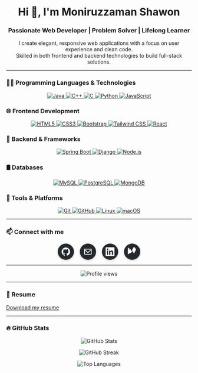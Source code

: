 <h1 align="center">Hi 👋, I'm Moniruzzaman Shawon</h1>
<h3 align="center">Passionate Web Developer | Problem Solver | Lifelong Learner</h3>

<p align="center">
  I create elegant, responsive web applications with a focus on user experience and clean code.<br/>
  Skilled in both frontend and backend technologies to build full-stack solutions.
</p>

---

### 👨‍💻 Programming Languages & Technologies
<p align="center">
  <a href="https://www.java.com" target="_blank" rel="noreferrer">
    <img src="https://img.shields.io/badge/Java-ED8B00?style=for-the-badge&logo=java&logoColor=white" alt="Java" />
  </a>
  <a href="https://isocpp.org/" target="_blank" rel="noreferrer">
    <img src="https://img.shields.io/badge/C++-00599C?style=for-the-badge&logo=c%2B%2B&logoColor=white" alt="C++" />
  </a>
  <a href="https://en.wikipedia.org/wiki/C_(programming_language)" target="_blank" rel="noreferrer">
    <img src="https://img.shields.io/badge/C-00599C?style=for-the-badge&logo=c&logoColor=white" alt="C" />
  </a>
  <a href="https://www.python.org" target="_blank" rel="noreferrer">
    <img src="https://img.shields.io/badge/Python-3776AB?style=for-the-badge&logo=python&logoColor=white" alt="Python" />
  </a>
  <a href="https://developer.mozilla.org/en-US/docs/Web/JavaScript" target="_blank" rel="noreferrer">
    <img src="https://img.shields.io/badge/JavaScript-F7DF1E?style=for-the-badge&logo=javascript&logoColor=black" alt="JavaScript" />
  </a>
</p>

### 🌐 Frontend Development
<p align="center">
  <a href="https://developer.mozilla.org/en-US/docs/Web/HTML" target="_blank" rel="noreferrer">
    <img src="https://img.shields.io/badge/HTML5-E34F26?style=for-the-badge&logo=html5&logoColor=white" alt="HTML5" />
  </a>
  <a href="https://developer.mozilla.org/en-US/docs/Web/CSS" target="_blank" rel="noreferrer">
    <img src="https://img.shields.io/badge/CSS3-1572B6?style=for-the-badge&logo=css3&logoColor=white" alt="CSS3" />
  </a>
  <a href="https://getbootstrap.com/" target="_blank" rel="noreferrer">
    <img src="https://img.shields.io/badge/Bootstrap-7952B3?style=for-the-badge&logo=bootstrap&logoColor=white" alt="Bootstrap" />
  </a>
  <a href="https://tailwindcss.com/" target="_blank" rel="noreferrer">
    <img src="https://img.shields.io/badge/Tailwind_CSS-06B6D4?style=for-the-badge&logo=tailwind-css&logoColor=white" alt="Tailwind CSS" />
  </a>
  <a href="https://reactjs.org/" target="_blank" rel="noreferrer">
    <img src="https://img.shields.io/badge/React-61DAFB?style=for-the-badge&logo=react&logoColor=black" alt="React" />
  </a>
</p>

### 🔧 Backend & Frameworks
<p align="center">
  <a href="https://spring.io/projects/spring-boot" target="_blank" rel="noreferrer">
    <img src="https://img.shields.io/badge/Spring_Boot-6DB33F?style=for-the-badge&logo=spring&logoColor=white" alt="Spring Boot" />
  </a>
  <a href="https://www.djangoproject.com/" target="_blank" rel="noreferrer">
    <img src="https://img.shields.io/badge/Django-092E20?style=for-the-badge&logo=django&logoColor=white" alt="Django" />
  </a>
  <a href="https://nodejs.org/" target="_blank" rel="noreferrer">
    <img src="https://img.shields.io/badge/Node.js-339933?style=for-the-badge&logo=node.js&logoColor=white" alt="Node.js" />
  </a>
</p>

### 🛢️ Databases
<p align="center">
  <a href="https://www.mysql.com/" target="_blank" rel="noreferrer">
    <img src="https://img.shields.io/badge/MySQL-4479A1?style=for-the-badge&logo=mysql&logoColor=white" alt="MySQL" />
  </a>
  <a href="https://www.postgresql.org/" target="_blank" rel="noreferrer">
    <img src="https://img.shields.io/badge/PostgreSQL-336791?style=for-the-badge&logo=postgresql&logoColor=white" alt="PostgreSQL" />
  </a>
  <a href="https://www.mongodb.com/" target="_blank" rel="noreferrer">
    <img src="https://img.shields.io/badge/MongoDB-47A248?style=for-the-badge&logo=mongodb&logoColor=white" alt="MongoDB" />
  </a>
</p>

### 🧰 Tools & Platforms
<p align="center">
  <a href="https://git-scm.com/" target="_blank" rel="noreferrer">
    <img src="https://img.shields.io/badge/Git-F05032?style=for-the-badge&logo=git&logoColor=white" alt="Git" />
  </a>
  <a href="https://github.com/" target="_blank" rel="noreferrer">
    <img src="https://img.shields.io/badge/GitHub-181717?style=for-the-badge&logo=github&logoColor=white" alt="GitHub" />
  </a>
  <a href="https://www.linux.org/" target="_blank" rel="noreferrer">
    <img src="https://img.shields.io/badge/Linux-FCC624?style=for-the-badge&logo=linux&logoColor=black" alt="Linux" />
  </a>
  <a href="https://www.apple.com/macos/" target="_blank" rel="noreferrer">
    <img src="https://img.shields.io/badge/macOS-000000?style=for-the-badge&logo=apple&logoColor=white" alt="macOS" />
  </a>
</p>

---

### 📫 Connect with me
<style>
.connect-buttons {
  display: flex;
  gap: 1rem;
  justify-content: center;
  margin-top: 1rem;
}

.connect-buttons a {
  display: inline-flex;
  align-items: center;
  justify-content: center;
  width: 44px;
  height: 44px;
  border-radius: 50%;
  background-color: #24292e; /* dark gray */
  color: white;
  text-decoration: none;
  transition: background-color 0.3s ease;
  box-shadow: 0 2px 6px rgb(0 0 0 / 0.2);
}

.connect-buttons a:hover {
  background-color: #0366d6; /* blue */
  box-shadow: 0 4px 12px rgb(3 102 214 / 0.7);
}
</style>

<div class="connect-buttons">
  <!-- GitHub -->
  <a href="https://github.com/Moniruzzaman-Shawon" target="_blank" aria-label="GitHub" rel="noreferrer" title="GitHub">
    <svg role="img" height="24" width="24" viewBox="0 0 24 24" fill="currentColor" xmlns="http://www.w3.org/2000/svg">
      <path d="M12 .5C5.73.5.5 5.73.5 12c0 5.07 3.29 9.36 7.86 10.88.57.1.78-.25.78-.56 0-.28-.01-1.02-.01-2-3.2.7-3.88-1.54-3.88-1.54-.52-1.33-1.26-1.69-1.26-1.69-1.03-.7.08-.69.08-.69 1.14.08 1.74 1.17 1.74 1.17 1.02 1.75 2.68 1.25 3.33.95.1-.74.4-1.25.72-1.54-2.55-.29-5.23-1.28-5.23-5.68 0-1.25.45-2.27 1.17-3.07-.12-.28-.51-1.42.11-2.95 0 0 .95-.3 3.12 1.17.9-.25 1.87-.38 2.83-.38.96 0 1.93.13 2.83.38 2.16-1.48 3.11-1.17 3.11-1.17.63 1.53.24 2.67.12 2.95.73.8 1.17 1.82 1.17 3.07 0 4.41-2.69 5.39-5.26 5.67.41.35.77 1.03.77 2.08 0 1.5-.01 2.7-.01 3.06 0 .31.2.67.79.55A10.5 10.5 0 0023.5 12C23.5 5.73 18.27.5 12 .5z"/>
    </svg>
  </a>

  <!-- Email -->
  <a href="mailto:m.zaman.djp@gmail.com" target="_blank" aria-label="Email" rel="noreferrer" title="Email">
    <svg role="img" height="24" width="24" viewBox="0 0 24 24" fill="currentColor" xmlns="http://www.w3.org/2000/svg">
      <path d="M20 4H4a2 2 0 00-2 2v12a2 2 0 002 2h16a2 2 0 002-2V6a2 2 0 00-2-2zm0 2v.01L12 13 4 6.01V6h16zM4 18v-9.38l7.32 6.3a1 1 0 001.36 0L20 8.62V18H4z"/>
    </svg>
  </a>

  <!-- LinkedIn -->
  <a href="https://linkedin.com/in/moniruzzamanshawon" target="_blank" aria-label="LinkedIn" rel="noreferrer" title="LinkedIn">
    <svg role="img" height="24" width="24" viewBox="0 0 24 24" fill="currentColor" xmlns="http://www.w3.org/2000/svg">
      <path d="M20.447 20.452h-3.554v-5.569c0-1.327-.026-3.038-1.852-3.038-1.853 0-2.136 1.445-2.136 2.939v5.668H9.35V9h3.414v1.561h.049c.476-.9 1.637-1.85 3.37-1.85 3.604 0 4.271 2.371 4.271 5.455v6.286zM5.337 7.433a2.065 2.065 0 11.001-4.13 2.065 2.065 0 01-.001 4.13zM6.765 20.452H3.911V9h2.854v11.452zM22.225 0H1.771C.792 0 0 .771 0 1.724v20.549C0 23.23.792 24 1.771 24h20.451c.98 0 1.778-.77 1.778-1.726V1.724C24 .77 23.205 0 22.225 0z"/>
    </svg>
  </a>

  <!-- Kaggle -->
  <a href="https://kaggle.com/shawon17" target="_blank" aria-label="Kaggle" rel="noreferrer" title="Kaggle">
    <svg role="img" height="24" width="24" viewBox="0 0 24 24" fill="currentColor" xmlns="http://www.w3.org/2000/svg">
      <path d="M22.846 6.387c-.045-.07-4.645-7.05-4.646-7.05-.271-.434-.635-.567-1.103-.58a1.334 1.334 0 00-1.157.729c-1.47 2.932-2.94 5.865-4.407 8.799-.023.047-.047.096-.083.168l5.222 7.849a.48.48 0 00.866-.075c.927-1.854 1.857-3.707 2.781-5.565a.68.68 0 00-.007-.52zM12.383 12.777l-5.305-7.965c-.328.548-.636 1.067-.952 1.579-.095.16-.2.207-.382.22a.99.99 0 01-1.007-1.06c.056-.591.112-1.182.166-1.772a.691.691 0 00-.182-.517C4.02 4.158 2.625 2.414 1.23.675a.506.506 0 00-.835.46c.007 5.687.004 11.375.006 17.062a.57.57 0 00.807.523c1.357-.753 2.713-1.507 4.07-2.26a.72.72 0 00.188-.175z"/>
    </svg>
  </a>
</div>

---

<p align="center">  
  <img src="https://komarev.com/ghpvc/?username=moniruzzamanshawon&label=Profile%20views&color=0e75b6&style=flat" alt="Profile views" />  
</p>

---

### 📄 Resume  
[Download my resume](https://drive.google.com/file/d/1QEo2EmEE5mMsoV9u6hsdVU8RkIadkFgW/view?usp=sharing)  

---

### 🔥 GitHub Stats
<p align="center">
  <img src="https://github-readme-stats.vercel.app/api?username=Moniruzzaman-Shawon&show_icons=true&theme=radical" alt="GitHub Stats" />
</p>

<p align="center">
  <img src="https://github-readme-streak-stats.herokuapp.com/?user=Moniruzzaman-Shawon&theme=radical" alt="GitHub Streak" />
</p>

<p align="center">
  <img src="https://github-readme-stats.vercel.app/api/top-langs/?username=Moniruzzaman-Shawon&layout=compact&theme=radical" alt="Top Languages" />
</p>
